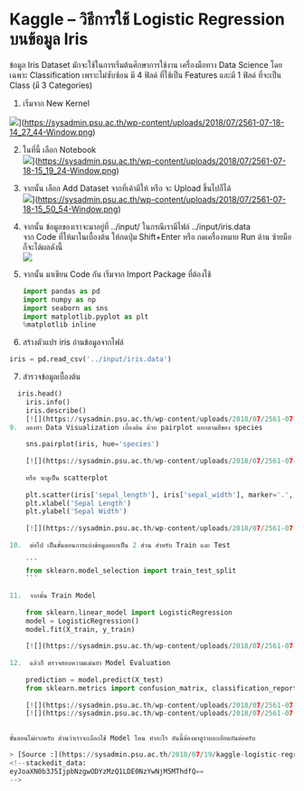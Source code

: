 
Kaggle – วิธีการใช้ Logistic Regression บนข้อมูล Iris
===

ข้อมูล Iris Dataset มักจะใช้ในการเริ่มต้นศึกษาการใช้งาน เครื่องมือทาง Data Science โดยเฉพาะ Classification เพราะไม่ซับซ้อน มี 4 ฟิลด์ ที่ใช้เป็น Features และมี 1 ฟิลด์ ที่จะเป็น Class (มี 3 Categories)

1.  เริ่มจาก New Kernel  

![](https://sysadmin.psu.ac.th/wp-content/uploads/2018/07/2561-07-18-14_27_44-Window.png)](https://sysadmin.psu.ac.th/wp-content/uploads/2018/07/2561-07-18-14_27_44-Window.png)

2.  ในที่นี้ เลือก Notebook  
    ![](https://sysadmin.psu.ac.th/wp-content/uploads/2018/07/2561-07-18-15_19_24-Window.png)](https://sysadmin.psu.ac.th/wp-content/uploads/2018/07/2561-07-18-15_19_24-Window.png)
    
3.  จากนั้น เลือก Add Dataset จากที่เค้ามีให้ หรือ จะ Upload ขึ้นไปก็ได้  
    ![](https://sysadmin.psu.ac.th/wp-content/uploads/2018/07/2561-07-18-15_50_54-Window.png)](https://sysadmin.psu.ac.th/wp-content/uploads/2018/07/2561-07-18-15_50_54-Window.png)
4.  จากนั้น ข้อมูลของเราจะมาอยู่ที่ ../input/ ในกรณีเรามีไฟล์ ../input/iris.data  
    จาก Code ที่ให้มาในเบื้องต้น ให้กดปุ่ม Shift+Enter หรือ กดเครื่องหมาย Run ด้าน ซ้ายมือ ก็จะได้ผลดังนี้  
    [![](https://sysadmin.psu.ac.th/wp-content/uploads/2018/07/2561-07-18-15_56_30-.png)](https://sysadmin.psu.ac.th/wp-content/uploads/2018/07/2561-07-18-15_56_30-.png)
5.  จากนั้น มาเขียน Code กัน เริ่มจาก Import Package ที่ต้องใช้
    ```py
    import pandas as pd
    import numpy as np
    import seaborn as sns
    import matplotlib.pyplot as plt
    %matplotlib inline
    ```
6.  สร้างตัวแปร iris อ่านข้อมูลจากไฟล์
   ```py
  iris = pd.read_csv('../input/iris.data')
  ```
7.  สำรวจข้อมูลเบื้องต้น  
```py
  iris.head()  
    iris.info()  
    iris.describe()  
    [![](https://sysadmin.psu.ac.th/wp-content/uploads/2018/07/2561-07-18-16_24_43-Window.png)](https://sysadmin.psu.ac.th/wp-content/uploads/2018/07/2561-07-18-16_24_43-Window.png)
9.  ลองทำ Data Visualization เบื้องต้น ด้วย pairplot แยกตามสีของ species
    
    sns.pairplot(iris, hue='species')
    
    [![](https://sysadmin.psu.ac.th/wp-content/uploads/2018/07/2561-07-18-16_31_19-Window.png)](https://sysadmin.psu.ac.th/wp-content/uploads/2018/07/2561-07-18-16_31_19-Window.png)
    
    หรือ จะดูเป็น scatterplot
    
    plt.scatter(iris['sepal_length'], iris['sepal_width'], marker='.', color='r')
    plt.xlabel('Sepal Length')
    plt.ylabel('Sepal Width')
    
    [![](https://sysadmin.psu.ac.th/wp-content/uploads/2018/07/2561-07-18-16_38_02-Clipboard.png)](https://sysadmin.psu.ac.th/wp-content/uploads/2018/07/2561-07-18-16_38_02-Clipboard.png)
    
10.  ต่อไป เป็นขั้นตอนการแบ่งข้อมูลออกเป็น 2 ส่วน สำหรับ Train และ Test
    
    ```
    from sklearn.model_selection import train_test_split
    ```
    
11.  จากนั้น Train Model
    
    from sklearn.linear_model import LogisticRegression
    model = LogisticRegression()
    model.fit(X_train, y_train)
    
    [![](https://sysadmin.psu.ac.th/wp-content/uploads/2018/07/2561-07-19-09_59_55-Window.png)](https://sysadmin.psu.ac.th/wp-content/uploads/2018/07/2561-07-19-09_59_55-Window.png)
    
12.  แล้วก็ ตรวจสอบความแม่นยำ Model Evaluation
    
    prediction = model.predict(X_test)
    from sklearn.metrics import confusion_matrix, classification_report, accuracy_score
    
    [![](https://sysadmin.psu.ac.th/wp-content/uploads/2018/07/2561-07-19-10_03_38-Window.png)](https://sysadmin.psu.ac.th/wp-content/uploads/2018/07/2561-07-19-10_03_38-Window.png)  
    [![](https://sysadmin.psu.ac.th/wp-content/uploads/2018/07/2561-07-19-10_03_51-Window.png)](https://sysadmin.psu.ac.th/wp-content/uploads/2018/07/2561-07-19-10_03_51-Window.png)
    

ขั้นตอนไม่ยากครับ ส่วนว่าเราจะเลือกใช้ Model ไหน ทำอะไร อันนี้ต้องมาดูรายละเอียดกันต่อครับ

> [Source :](https://sysadmin.psu.ac.th/2018/07/19/kaggle-logistic-regression-iris-dataset/)
<!--stackedit_data:
eyJoaXN0b3J5IjpbNzgwODYzMzQ1LDE0NzYwNjM5MThdfQ==
-->